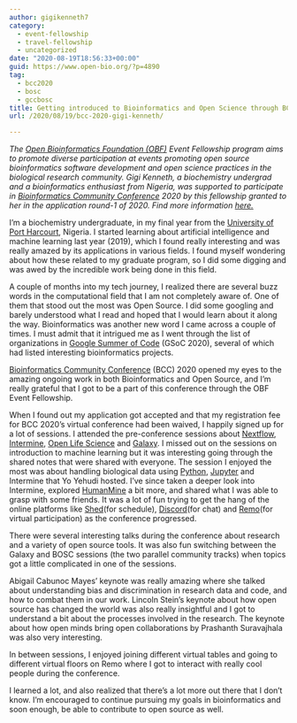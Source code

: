 ```yaml
---
author: gigikenneth7
category:
  - event-fellowship
  - travel-fellowship
  - uncategorized
date: "2020-08-19T18:56:33+00:00"
guid: https://www.open-bio.org/?p=4890
tag:
  - bcc2020
  - bosc
  - gccbosc
title: Getting introduced to Bioinformatics and Open Science through BCC 2020
url: /2020/08/19/bcc-2020-gigi-kenneth/

---
```

_The [Open Bioinformatics Foundation (OBF)](https://www.open-bio.org) Event Fellowship program aims to promote diverse participation at events promoting open source bioinformatics software development and open science practices in the biological research community. Gigi Kenneth, a biochemistry undergrad and a bioinformatics enthusiast from Nigeria, was supported to participate in [Bioinformatics Community Conference](/obf-hugo-test/events/bosc/about/) 2020 by this fellowship granted to her in the application round-1 of 2020. Find more information [here.](/obf-hugo-test/travel-awards/)_

I’m a biochemistry undergraduate, in my final year from the [University of Port Harcourt](https://www.uniport.edu.ng/), Nigeria. I started learning about artificial intelligence and machine learning last year (2019), which I found really interesting and was really amazed by its applications in various fields. I found myself wondering about how these related to my graduate program, so I did some digging and was awed by the incredible work being done in this field.

A couple of months into my tech journey, I realized there are several buzz words in the computational field that I am not completely aware of. One of them that stood out the most was Open Source. I did some googling and barely understood what I read and hoped that I would learn about it along the way. Bioinformatics was another new word I came across a couple of times. I must admit that it intrigued me as I went through the list of organizations in [Google Summer of Code](https://summerofcode.withgoogle.com/) (GSoC 2020), several of which had listed interesting bioinformatics projects.

[Bioinformatics Community Conference](https://bcc2020.github.io/) (BCC) 2020 opened my eyes to the amazing ongoing work in both Bioinformatics and Open Source, and I’m really grateful that I got to be a part of this conference through the OBF Event Fellowship.

When I found out my application got accepted and that my registration fee for BCC 2020’s virtual conference had been waived, I happily signed up for a lot of sessions. I attended the pre-conference sessions about [Nextflow](https://www.nextflow.io/), [Intermine](http://intermine.org/), [Open Life Science](http://openlifesci.org/) and [Galaxy](https://usegalaxy.org/). I missed out on the sessions on introduction to machine learning but it was interesting going through the shared notes that were shared with everyone. The session I enjoyed the most was about handling biological data using [Python](https://www.python.org/), [Jupyter](https://jupyter.org/) and Intermine that Yo Yehudi hosted. I’ve since taken a deeper look into Intermine, explored [HumanMine](https://www.humanmine.org/humanmine/begin.do) a bit more, and shared what I was able to grasp with some friends. It was a lot of fun trying to get the hang of the online platforms like [Shed](https://bcc2020.sched.com/event/d0uh/pre-bcc-open-house)(for schedule), [Discord](https://discord.com/)(for chat) and [Remo](https://remo.co/)(for virtual participation) as the conference progressed.

There were several interesting talks during the conference about research and a variety of open source tools. It was also fun switching between the Galaxy and BOSC sessions (the two parallel community tracks) when topics got a little complicated in one of the sessions.

Abigail Cabunoc Mayes’ keynote was really amazing where she talked about understanding bias and discrimination in research data and code, and how to combat them in our work. Lincoln Stein’s keynote about how open source has changed the world was also really insightful and I got to understand a bit about the processes involved in the research. The keynote about how open minds bring open collaborations by Prashanth Suravajhala was also very interesting.

In between sessions, I enjoyed joining different virtual tables and going to different virtual floors on Remo where I got to interact with really cool people during the conference.

I learned a lot, and also realized that there’s a lot more out there that I don’t know. I’m encouraged to continue pursuing my goals in bioinformatics and soon enough, be able to contribute to open source as well.

